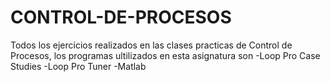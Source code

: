 # CONTROL-DE-PROCESOS
Todos los ejercicios realizados en las clases practicas de Control de Procesos, los programas ultilizados en esta asignatura son
-Loop Pro Case Studies
-Loop Pro Tuner
-Matlab